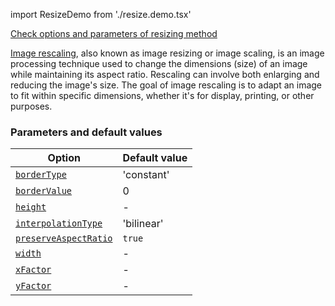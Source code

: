import ResizeDemo from './resize.demo.tsx'

[Check options and parameters of resizing method](https://image-js.github.io/image-js-typescript/classes/Image.html#resize 'github.io link')

<ResizeDemo />

[Image rescaling](https://en.wikipedia.org/wiki/Image_scaling 'wikipedia link on image rescaling'), also known as image resizing or image scaling, is an image processing technique used to change the dimensions (size) of an image while maintaining its aspect ratio. Rescaling can involve both enlarging and reducing the image's size. The goal of image rescaling is to adapt an image to fit within specific dimensions, whether it's for display, printing, or other purposes.

### Parameters and default values

| Option                                                                                                                    | Default value |
| ------------------------------------------------------------------------------------------------------------------------- | ------------- |
| [`borderType`](https://image-js.github.io/image-js-typescript/interfaces/ResizeOptions.html#borderType)                   | 'constant'    |
| [`borderValue`](https://image-js.github.io/image-js-typescript/interfaces/ResizeOptions.html#borderValue)                 | 0             |
| [`height`](https://image-js.github.io/image-js-typescript/interfaces/ResizeOptions.html#height)                           | -             |
| [`interpolationType`](https://image-js.github.io/image-js-typescript/interfaces/ResizeOptions.html#preserveAspectRatio)   | 'bilinear'    |
| [`preserveAspectRatio`](https://image-js.github.io/image-js-typescript/interfaces/ResizeOptions.html#preserveAspectRatio) | `true`        |
| [`width`](https://image-js.github.io/image-js-typescript/interfaces/ResizeOptions.html#width)                             | -             |
| [`xFactor`](https://image-js.github.io/image-js-typescript/interfaces/ResizeOptions.html#xFactor)                         | -             |
| [`yFactor`](https://image-js.github.io/image-js-typescript/interfaces/ResizeOptions.html#yFactor)                         | -             |
